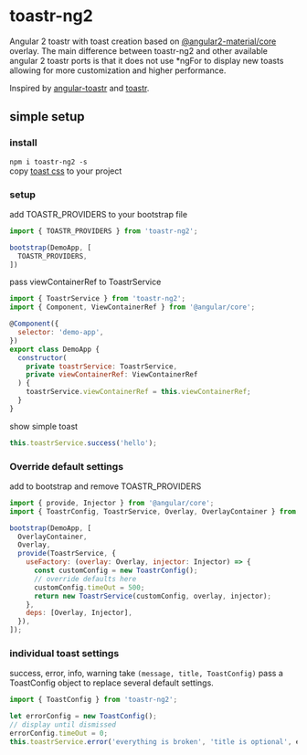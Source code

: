 # toastr-ng2
Angular 2 toastr with toast creation based on [@angular2-material/core](https://github.com/angular/material2) overlay. The main difference between toastr-ng2 and other available angular 2 toastr ports is that it does not use *ngFor to display new toasts allowing for more customization and higher performance.  
  
Inspired by [angular-toastr](https://github.com/Foxandxss/angular-toastr) and [toastr](https://github.com/CodeSeven/toastr).

## simple setup
### install
```npm i toastr-ng2 -s```  
copy [toast css](https://github.com/scttcper/toastr-ng2/blob/master/src/demo-app/demo-app.scss) to your project
### setup
add TOASTR_PROVIDERS to your bootstrap file
```javascript
import { TOASTR_PROVIDERS } from 'toastr-ng2';

bootstrap(DemoApp, [
  TOASTR_PROVIDERS,
])
```
pass viewContainerRef to ToastrService
```javascript
import { ToastrService } from 'toastr-ng2';
import { Component, ViewContainerRef } from '@angular/core';

@Component({
  selector: 'demo-app',
})
export class DemoApp {
  constructor(
    private toastrService: ToastrService,
    private viewContainerRef: ViewContainerRef
  ) {
    toastrService.viewContainerRef = this.viewContainerRef;
  }
}
```
show simple toast
```javascript
this.toastrService.success('hello');
```

### Override default settings
add to bootstrap and remove TOASTR_PROVIDERS
```javascript
import { provide, Injector } from '@angular/core';
import { ToastrConfig, ToastrService, Overlay, OverlayContainer } from 'toastr-ng2';

bootstrap(DemoApp, [
  OverlayContainer,
  Overlay,
  provide(ToastrService, {
    useFactory: (overlay: Overlay, injector: Injector) => {
      const customConfig = new ToastrConfig();
      // override defaults here
      customConfig.timeOut = 500;
      return new ToastrService(customConfig, overlay, injector);
    },
    deps: [Overlay, Injector],
  }),
]);
```


### individual toast settings
success, error, info, warning take ```(message, title, ToastConfig)``` pass a ToastConfig object to replace several default settings.
```javascript
import { ToastConfig } from 'toastr-ng2';

let errorConfig = new ToastConfig();
// display until dismissed
errorConfig.timeOut = 0;
this.toastrService.error('everything is broken', 'title is optional', errorConfig);
```
